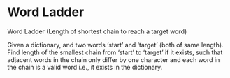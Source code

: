 # Word Ladder
 Word Ladder (Length of shortest chain to reach a target word)
 
Given a dictionary, and two words ‘start’ and ‘target’ (both of same length). Find length of the smallest chain from ‘start’ to ‘target’ if it exists, such that adjacent words in the chain only differ by one character and each word in the chain is a valid word i.e., it exists in the dictionary.
